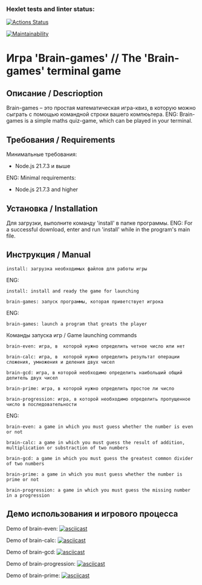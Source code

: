 ### Hexlet tests and linter status:
[![Actions Status](https://github.com/bdzhev/frontend-project-44/actions/workflows/hexlet-check.yml/badge.svg)](https://github.com/bdzhev/frontend-project-44/actions)

[![Maintainability](https://api.codeclimate.com/v1/badges/5be3bc33b45e657f2411/maintainability)](https://codeclimate.com/github/bdzhev/frontend-project-44/maintainability)


# Игра 'Brain-games' // The 'Brain-games' terminal game

## Описание / Descrioption
Brain-games – это простая математическая игра-квиз, в которую можно сыграть с помощью командной строки  вашего компюьтера.
ENG: Brain-games is a simple maths quiz-game, which can be played in your terminal.

## Требования / Requirements
Минимальные требования:
- Node.js 21.7.3 и выше

ENG: Minimal requirements:
- Node.js 21.7.3 and higher

## Установка / Installation
Для загрузки, выполните команду 'install' в папке программы.
ENG: For a successful download, enter and run 'install' while in the program's main file.

## Инструкция / Manual
```
install: загрузка необходимых файлов для работы игры
```
ENG:
```
install: install and ready the game for launching
```

```
brain-games: запуск программы, которая приветствует игрока
```
ENG: 
```
brain-games: launch a program that greats the player
```
Команды запуска игр / Game launching commands
```
brain-even: игра, в  которой нужно определить четное число или нет
```
```
brain-calc: игра, в  которой нужно определить результат операции сложения, умножения и деления двух чисел
```
```
brain-gcd: игра, в которой необходимо определить наибольший общий делитель двух чисел 
```
```
brain-prime: игра, в которой нужно определить простое ли число
```
```
brain-progression: игра, в которой необходимо определить пропущенное число в последовательности
```

ENG:
```
brain-even: a game in which you must guess whether the number is even or not
```
```
brain-calc: a game in which you must guess the result of addition, multiplication or substraction of two numbers
```
```
brain-gcd: a game in which you must guess the greatest common divider of two numbers
```
```
brain-prime: a game in which you must guess whether the number is prime or not
```
```
brain-progression: a game in which you must guess the missing number in a progression
```

## Демо использования и игрового процесса


Demo of brain-even:
[![asciicast](https://asciinema.org/a/661668.svg)](https://asciinema.org/a/661668)

Demo of brain-calc:
[![asciicast](https://asciinema.org/a/661667.svg)](https://asciinema.org/a/661667)

Demo of brain-gcd:
[![asciicast](https://asciinema.org/a/661678.svg)](https://asciinema.org/a/661678)

Demo of brain-progression:
[![asciicast](https://asciinema.org/a/661698.svg)](https://asciinema.org/a/661698)

Demo of brain-prime:
[![asciicast](https://asciinema.org/a/Y9ioaqnJ8InxQGNeZmzpWHcza.svg)](https://asciinema.org/a/Y9ioaqnJ8InxQGNeZmzpWHcza)
